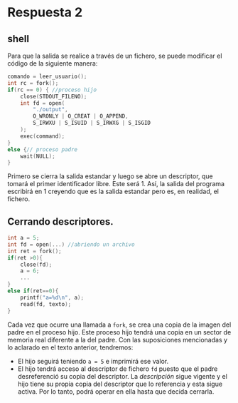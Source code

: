 # Respuesta 2

## shell
Para que la salida se realice a través de un fichero, se puede modificar el código
de la siguiente manera:
```c
comando = leer_usuario();
int rc = fork();
if(rc == 0) { //proceso hijo
    close(STDOUT_FILENO);
    int fd = open(
        "./output",
        O_WRONLY | O_CREAT | O_APPEND,
        S_IRWXU | S_ISUID | S_IRWXG | S_ISGID
    );
    exec(command);
}
else {// proceso padre
    wait(NULL);
}
```
Primero se cierra la salida estandar y luego se abre un descriptor, que tomará 
el primer identificador libre. Este será 1. Así, la salida del programa escribirá 
en 1 creyendo que es la salida estandar pero es, en realidad, el fichero.

## Cerrando descriptores.

```c
int a = 5;
int fd = open(...) //abriendo un archivo
int ret = fork();
if(ret >0){
    close(fd);
    a = 6;
    ...
}
else if(ret==0){
    printf("a=%d\n", a);
    read(fd, texto);
}
```
Cada vez que ocurre una llamada a `fork`, se crea una copia de la imagen del padre 
en el proceso hijo. Este proceso hijo tendrá una copia en un sector de memoria 
real diferente a la del padre.
Con las suposiciones mencionadas y lo aclarado en el texto anterior, tendremos: 
+ El hijo seguirá teniendo `a = 5` e imprimirá ese valor.
+ El hijo tendrá acceso al descriptor de fichero `fd` puesto que el padre desreferenció 
su copia del descriptor. La _descripción_ sigue vigente y el hijo tiene su propia 
copia del descriptor que lo referencia y esta sigue activa. Por lo tanto, podrá 
operar en ella hasta que decida cerrarla.